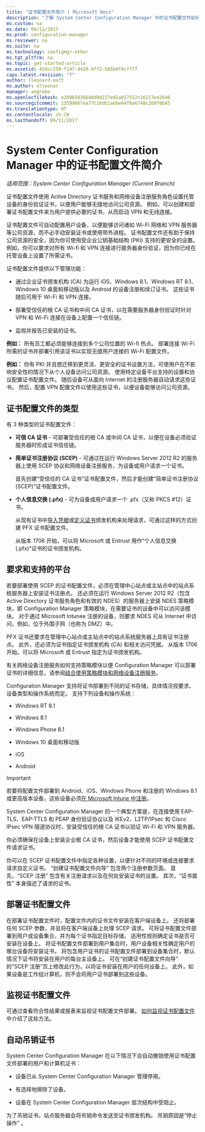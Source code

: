```yaml
---
title: "证书配置文件简介 | Microsoft Docs"
description: "了解 System Center Configuration Manager 中的证书配置文件如何与 Active Directory 证书服务一起使用。"
ms.custom: na
ms.date: 09/11/2017
ms.prod: configuration-manager
ms.reviewer: na
ms.suite: na
ms.technology: configmgr-other
ms.tgt_pltfrm: na
ms.topic: get-started-article
ms.assetid: 41dcc259-f147-4420-bff2-b65bdf8cff77
caps.latest.revision: "7"
author: lleonard-msft
ms.author: alleonar
manager: angrobe
ms.openlocfilehash: e269b5836648d0d227e91a017512c16217e42646
ms.sourcegitcommit: 13599667ea77c16db1aebe64f8a6748c268f0b45
ms.translationtype: HT
ms.contentlocale: zh-CN
ms.lasthandoff: 09/11/2017
---
```

# <a name="introduction-to-certificate-profiles-in-system-center-configuration-manager"></a>System Center Configuration Manager 中的证书配置文件简介

*适用范围：System Center Configuration Manager (Current Branch)*


证书配置文件使用 Active Directory 证书服务和网络设备注册服务角色设置托管设备的身份验证证书，以便用户能够无缝地访问公司资源。 例如，可以创建和部署证书配置文件来为用户提供必要的证书，从而启动 VPN 和无线连接。

证书配置文件可自动配置用户设备，以便能够访问诸如 Wi-Fi 网络和 VPN 服务器等公司资源，而不必手动安装证书或使用带外进程。 证书配置文件还有助于保持公司资源的安全，因为你可使用受企业公钥基础结构 (PKI) 支持的更安全的设置。 例如，你可以要求对所有 Wi-fi 和 VPN 连接进行服务器身份验证，因为你已经在托管设备上设置了所需证书。   

证书配置文件提供以下管理功能：  

-   通过企业证书颁发机构 (CA) 为运行 iOS、Windows 8.1、Windows RT 8.1、Windows 10 桌面和移动版以及 Android 的设备注册和续订证书。 这些证书随后可用于 Wi-Fi 和 VPN 连接。  

-   部署受信任的根 CA 证书和中间 CA 证书，以在需要服务器身份验证时针对 VPN 和 Wi-Fi 连接在设备上配置一个信任链。  

-   监视并报告已安装的证书。  

**例如：** 所有员工都必须能够连接到多个公司位置的 Wi-fi 热点。 部署连接 Wi-Fi 所需的证书并部署引用该证书以实现无缝用户连接的 Wi-Fi 配置文件。  

**例如：** 你有 PKI 并且想迁移到更灵活、更安全的证书设置方法，可使用户在不影响安全性的情况下从个人设备访问公司资源。 使用特定设备平台支持的设置和协议配置证书配置文件。 随后设备可从面向 Internet 的注册服务器自动请求这些证书。 然后，配置 VPN 配置文件以使用这些证书，以便设备能够访问公司资源。  

## <a name="types-of-certificate-profiles"></a>证书配置文件的类型  
 有 3 种类型的证书配置文件：  

-   **可信 CA 证书** - 可部署受信任的根 CA 或中间 CA 证书，以便在设备必须验证服务器时形成证书信任链。  

-   **简单证书注册协议 (SCEP)** - 可通过在运行 Windows Server 2012 R2 的服务器上使用 SCEP 协议和网络设备注册服务，为设备或用户请求一个证书。

    首先创建“受信任的 CA 证书”证书配置文件，然后才能创建“简单证书注册协议(SCEP)”证书配置文件。

-   **个人信息交换 (.pfx)** - 可为设备或用户请求一个 .pfx（又称 PKCS #12）证书。

    从现有证书中[导入凭据](/sccm/mdm/deploy-use/import-pfx-certificate-profiles)或[定义证书](/sccm/mdm/deploy-use/create-pfx-certificate-profiles)颁发机构来处理请求，可通过这样的方式创建 PFX 证书配置文件。

    从版本 1706 开始，可以将 Microsoft 或 Entrust 用作“个人信息交换 (.pfx)”证书的证书颁发机构。


## <a name="requirements-and-supported-platforms"></a>要求和支持的平台  
若要部署使用 SCEP 的证书配置文件，必须在管理中心站点或主站点中的站点系统服务器上安装证书注册点。 还必须在运行 Windows Server 2012 R2（包含 Active Directory 证书服务角色和有效的 NDES）的服务器上安装 NDES 策略模块，即 Configuration Manager 策略模块，在需要证书的设备中可以访问该模块。 对于通过 Microsoft Intunee 注册的设备，则要求 NDES 可从 Internet 中访问，例如，位于外围子网（也称为 DMZ）中。  

PFX 证书还要求在管理中心站点或主站点中的站点系统服务器上具有证书注册点。  此外，还必须为证书指定证书颁发机构 (CA) 和相关访问凭据。  从版本 1706 开始，可以将 Microsoft 或 Entrust 指定为证书颁发机构。  

有关网络设备注册服务如何支持策略模块以便 Configuration Manager 可以部署证书的详细信息，请参阅[结合使用策略模块和网络设备注册服务](http://go.microsoft.com/fwlink/p/?LinkId=328657)。  

Configuration Manager 支持将证书部署到不同的证书存储，具体情况视要求、设备类型和操作系统而定。 支持下列设备和操作系统：  

-   Windows RT 8.1  

-   Windows 8.1  

-   Windows Phone 8.1  

-   Windows 10 桌面和移动版  

-   iOS  

-   Android  

> [!IMPORTANT]  
>  若要将配置文件部署到 Android、iOS、Windows Phone 和注册的 Windows 8.1 或更高版本设备，这些设备必须[在 Microsoft Intune 中注册](https://technet.microsoft.com/en-us/library/dn646962.aspx)。   

System Center Configuration Manager 的一个典型方案是，在连接使用 EAP-TLS、EAP-TTLS 和 PEAP 身份验证协议以及 IKEv2、L2TP/IPsec 和 Cisco IPsec VPN 隧道协议时，安装受信任的根 CA 证书以验证 Wi-Fi 和 VPN 服务器。  

你必须确保在设备上安装企业根 CA 证书，然后设备才能使用 SCEP 证书配置文件请求证书。  

你可以在 SCEP 证书配置文件中指定各种设置，以便针对不同的环境或连接要求请求自定义证书。 “创建证书配置文件向导”  包含两个注册参数页面。 首先，“SCEP 注册” 包含有关注册请求以及在何处安装证书的设置。 其次，“证书属性” 本身描述了请求的证书。  

## <a name="deploying-certificate-profiles"></a>部署证书配置文件  
 在部署证书配置文件时，配置文件内的证书文件安装在客户端设备上。 还将部署任何 SCEP 参数，并且将在客户端设备上处理 SCEP 请求。 可将证书配置文件部署到用户或设备集合，并为每个证书指定目标存储。 适用性规则确定证书是否可安装在设备上。 将证书配置文件部署到用户集合时，用户设备相关性确定用户的哪台设备将安装证书。 将包含用户证书的证书配置文件部署到设备集合时，默认情况下证书将安装在用户的每台主设备上。 可在“创建证书配置文件向导” 的“SCEP 注册”页上修改此行为，以将证书安装在用户的任何设备上。 此外，如果设备是工作组计算机，则不会将用户证书部署到这些设备。  

## <a name="monitoring-certificate-profiles"></a>监视证书配置文件  

可通过查看符合性结果或报表来监视证书配置文件部署。 [如何监视证书配置文件](/sccm/protect/deploy-use/monitor-certificate-profiles)中介绍了这些方法。


## <a name="automatic-revocation-of-certificates"></a>自动吊销证书  
 System Center Configuration Manager 在以下情况下会自动撤销使用证书配置文件部署的用户和计算机证书：  

-   设备已从 System Center Configuration Manager 管理停用。  

-   有选择地擦除了设备。  

-   设备在 System Center Configuration Manager 层次结构中受阻止。  

 为了吊销证书，站点服务器会将吊销命令发送至证书颁发机构。 吊销原因是“停止操作” 。  
